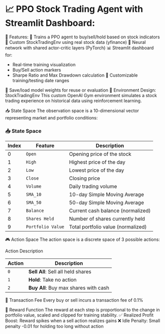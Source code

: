 # 📈 PPO Stock Trading Agent with Streamlit Dashboard:

🚀 Features:
🧠 Trains a PPO agent to buy/sell/hold based on stock indicators
🧾 Custom StockTradingEnv using real stock data (yfinance)
🧩 Neural network with shared actor-critic layers (PyTorch)
📊 Streamlit dashboard for:
  - Real-time training visualization
  - Buy/Sell action markers
  - Sharpe Ratio and Max Drawdown calculation
📅 Customizable training/testing date ranges

💾 Save/load model weights for reuse or evaluation
🧠 Environment Design: StockTradingEnv
This custom OpenAI Gym environment simulates a stock trading experience on historical data using reinforcement learning.

📥 State Space
The observation space is a 10-dimensional vector representing market and portfolio conditions:

### 📥 State Space

| Index | Feature           | Description                            |
|-------|-------------------|----------------------------------------|
| 0     | `Open`            | Opening price of the stock             |
| 1     | `High`            | Highest price of the day               |
| 2     | `Low`             | Lowest price of the day                |
| 3     | `Close`           | Closing price                          |
| 4     | `Volume`          | Daily trading volume                   |
| 5     | `SMA_10`          | 10-day Simple Moving Average           |
| 6     | `SMA_50`          | 50-day Simple Moving Average           |
| 7     | `Balance`         | Current cash balance (normalized)      |
| 8     | `Shares Held`     | Number of shares currently held        |
| 9     | `Portfolio Value` | Total portfolio value (normalized)     |


🎮 Action Space
The action space is a discrete space of 3 possible actions:

Action	Description

| Action | Description                          |
|--------|--------------------------------------|
| `0`    | **Sell All**: Sell all held shares   |
| `1`    | **Hold**: Take no action             |
| `2`    | **Buy All**: Buy max shares with cash|


💸 Transaction Fee
Every buy or sell incurs a transaction fee of 0.1%

🎯 Reward Function
The reward at each step is proportional to the change in portfolio value, scaled and clipped for training stability.
✅ Realized Profit Boost: Reward spikes when a sell action realizes gains
❌ Idle Penalty: Small penalty -0.01 for holding too long without action
